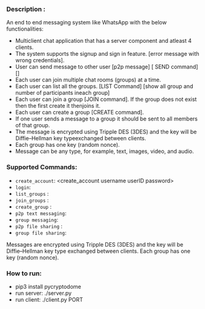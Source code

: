 ### Description : 
An end to end messaging system like WhatsApp with the below functionalities:
- Multiclient chat application that has a server component and atleast 4 clients.
- The system supports the signup and sign in feature. [error message with wrong credentials].
- User can send message to other user [p2p message] [ SEND command] [<SEND><USERNAME><MESSAGE>]
- Each user can join multiple chat rooms (groups) at a time.
- Each user can list all the groups.  [LIST Command] [show all group and number of participants ineach group]
- Each user can join a group [JOIN command]. If the group does not exist then the first create it thenjoins it.
- Each user can create a group [CREATE command].
- If one user sends a message to a group it should be sent to all members of that group.
- The message is encrypted using Tripple DES (3DES) and the key will be Diffie–Hellman key typeexchanged between clients.
- Each group has one key (random nonce).
- Message can be any type, for example, text, images, video, and audio.



### Supported Commands:
- `create_account`: <create_account username userID password>
- `login`: <LOGIN userID password>
- `list_groups` : <LIST> 
- `join_groups` : <JOIN groupname>
- `create_group` : <CREATE groupname>
- `p2p text messaging`: <SEND userID message>
- `group messaging`: <SENDGROUP groupname1 groupname2.. message>
- `p2p file sharing` : <SEND userID FILE fileLocation>
- `group file sharing`: <SENDGROUP groupname1 groupname1... FILE filelocation>

Messages are encrypted using Tripple DES (3DES) and the key will be Diffie–Hellman key type
exchanged between clients. Each group has one key (random nonce).

### How to run:
- pip3 install pycryptodome
- run server: ./server.py 
- run client: ./client.py PORT



